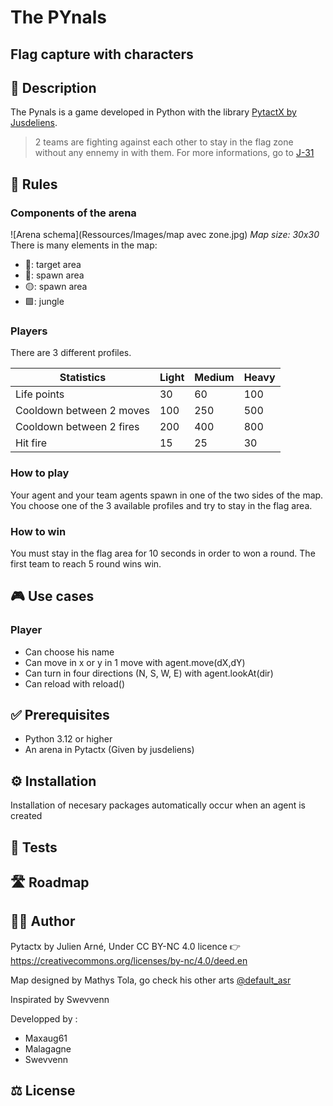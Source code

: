 # The PYnals 
## Flag capture with characters

## 🎯 Description
The Pynals is a game developed in Python with the library [PytactX by Jusdeliens](https://jusdeliens.com/).
> 2 teams are fighting against each other to stay in the flag zone without any ennemy in with them.
> For more informations, go to [J-31](https://jusdeliens.com/2024/04/22/j-31-avant-le-d-day/)
## 🎲 Rules
### Components of the arena

![Arena schema](Ressources/Images/map avec zone.jpg)
_Map size: 30x30_
There is many elements in the map:
- 🔴: target area
- 🔵: spawn area
- 🟡: spawn area
- 🟩: jungle


### Players 
There are 3 different profiles.

|Statistics|Light|Medium|Heavy|
|-----|-----|-----|-----|
|Life points|30|60|100|
|Cooldown between 2 moves|100|250|500|
|Cooldown between 2 fires|200|400|800|
|Hit fire|15|25|30|




### How to play
Your agent and your team agents spawn in one of the two sides of the map. You choose one of the 3 available profiles and try to stay in the flag area.

### How to win
You must stay in the flag area for 10 seconds in order to won a round. The first team to reach 5 round wins win.

## 🎮 Use cases
### Player
- Can choose his name
- Can move in x or y in 1 move with agent.move(dX,dY)
- Can turn in four directions (N, S, W, E) with agent.lookAt(dir)
- Can reload with reload()
## ✅ Prerequisites
- Python 3.12 or higher
- An arena in Pytactx (Given by jusdeliens)
## ⚙️ Installation
Installation of necesary packages automatically occur when an agent is created
## 🧪 Tests
## 🛣️ Roadmap
## 🧑‍💻 Author
Pytactx by Julien Arné, Under CC BY-NC 4.0 licence 👉 https://creativecommons.org/licenses/by-nc/4.0/deed.en

Map designed by Mathys Tola, go check his other arts [@default_asr](https://www.instagram.com/default_asr/)

Inspirated by Swevvenn

Developped by :
- Maxaug61
- Malagagne
- Swevvenn

## ⚖️ License
